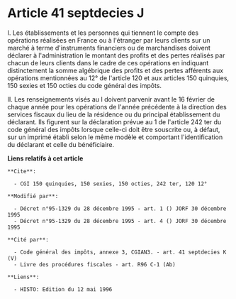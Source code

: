 # Article 41 septdecies J

I. Les établissements et les personnes qui tiennent le compte des opérations réalisées en France ou à l'étranger par leurs
clients sur un marché à terme d'instruments financiers ou de marchandises doivent déclarer à l'administration le montant des
profits et des pertes réalisés par chacun de leurs clients dans le cadre de ces opérations en indiquant distinctement la
somme algébrique des profits et des pertes afférents aux opérations mentionnées au 12° de l'article 120 et aux articles 150
quinquies, 150 sexies et 150 octies du code général des impôts.

II. Les renseignements visés au I doivent parvenir avant le 16 février de chaque année pour les opérations de l'année
précédente à la direction des services fiscaux du lieu de la résidence ou du principal établissement du déclarant. Ils
figurent sur la déclaration prévue au 1 de l'article 242 ter du code général des impôts lorsque celle-ci doit être souscrite
ou, à défaut, sur un imprimé établi selon le même modèle et comportant l'identification du déclarant et celle du
bénéficiaire.

**Liens relatifs à cet article**

	**Cite**:

	  - CGI 150 quinquies, 150 sexies, 150 octies, 242 ter, 120 12°

	**Modifié par**:

	  - Décret n°95-1329 du 28 décembre 1995 - art. 1 () JORF 30 décembre 1995
	  - Décret n°95-1329 du 28 décembre 1995 - art. 4 () JORF 30 décembre 1995

	**Cité par**:

	  - Code général des impôts, annexe 3, CGIAN3. - art. 41 septdecies K (V)
	  - Livre des procédures fiscales - art. R96 C-1 (Ab)

	**Liens**:

	  - HISTO: Edition du 12 mai 1996
